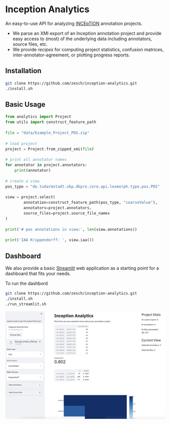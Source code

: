 # Inception Analytics

An easy-to-use API for analyzing [INCEpTION](https://inception-project.github.io) annotation projects.
* We parse an XMI export of an Inception annotation project and provide easy access to (most) of the underlying data including annotators, source files, etc.
* We provide *recipes* for computing project statistics, confusion matrices, inter-annotator-agreement, or plotting progress reports.

## Installation

```bash
git clone https://github.com/zesch/inception-analytics.git
./install.sh
```

## Basic Usage

```python
from analytics import Project
from utils import construct_feature_path

file = "data/Example_Project_POS.zip"

# load project
project = Project.from_zipped_xmi(file)

# print all annotator names
for annotator in project.annotators:
    print(annotator)

# create a view 
pos_type = "de.tudarmstadt.ukp.dkpro.core.api.lexmorph.type.pos.POS"

view = project.select(
        annotation=construct_feature_path(pos_type, "coarseValue"), 
        annotators=project.annotators, 
        source_files=project.source_file_names
)

print('# pos annotations in view:', len(view.annotations))

print('IAA Krippendorff: ', view.iaa())
```

## Dashboard
We also provide a basic [Streamlit](http://streamlit.io) web application as a starting point for a dashboard that fits your needs.

To run the dashbord
```bash
git clone https://github.com/zesch/inception-analytics.git
./install.sh
./run_streamlit.sh
```

![Screenshot of dashboard](img/dashboard.png?raw=true "Dashboard")
